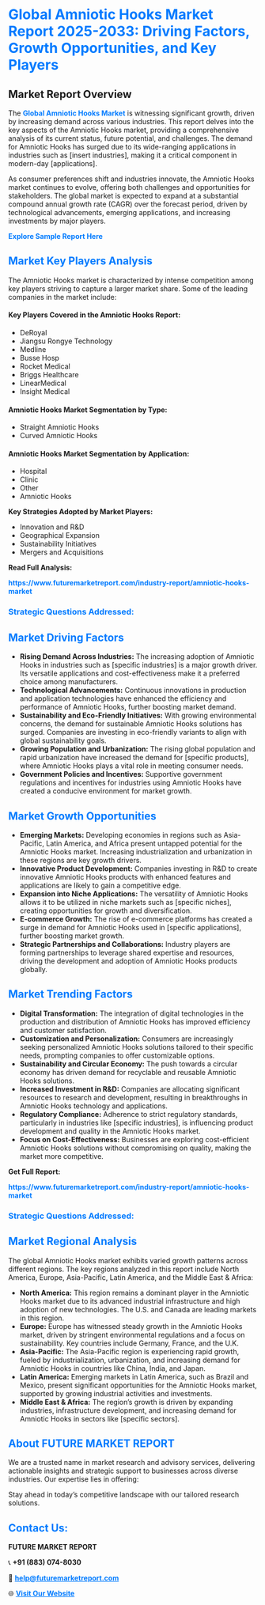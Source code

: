 <h1 style="color: #007BFF;">Global Amniotic Hooks Market Report 2025-2033: Driving Factors, Growth Opportunities, and Key Players</h1>

<section id="overview">
<h2>Market Report Overview</h2>
<p>The <a href="https://www.futuremarketreport.com/industry-report/amniotic-hooks-market" style="color: #007BFF; text-decoration: none;"><strong>Global Amniotic Hooks Market</strong></a> is witnessing significant growth, driven by increasing demand across various industries. This report delves into the key aspects of the Amniotic Hooks market, providing a comprehensive analysis of its current status, future potential, and challenges. The demand for Amniotic Hooks has surged due to its wide-ranging applications in industries such as [insert industries], making it a critical component in modern-day [applications].</p>
<p>As consumer preferences shift and industries innovate, the Amniotic Hooks market continues to evolve, offering both challenges and opportunities for stakeholders. The global market is expected to expand at a substantial compound annual growth rate (CAGR) over the forecast period, driven by technological advancements, emerging applications, and increasing investments by major players.</p>
</section>

<section id="overview">
<p><a href="https://www.futuremarketreport.com/request-sample/reportId=122183" style="color: #007BFF; text-decoration: none;"><strong>Explore Sample Report Here</strong></a></p>
</section>

<section id="key-players">
<h2 style="color: #007BFF;">Market Key Players Analysis</h2>
<p>The Amniotic Hooks market is characterized by intense competition among key players striving to capture a larger market share. Some of the leading companies in the market include:</p>
<h4>Key Players Covered in the Amniotic Hooks Report:</h4>
<ul><li>DeRoyal</li><li>Jiangsu Rongye Technology</li><li>Medline</li><li>Busse Hosp</li><li>Rocket Medical</li><li>Briggs Healthcare</li><li>LinearMedical</li><li>Insight Medical</li></ul>
<h4>Amniotic Hooks Market Segmentation by Type:</h4>
<ul><li>Straight Amniotic Hooks</li><li>Curved Amniotic Hooks</li></ul>

<h4>Amniotic Hooks Market Segmentation by Application:</h4>
<ul><li>Hospital</li><li>Clinic</li><li>Other</li><li>Amniotic Hooks</li></ul>
<p><strong>Key Strategies Adopted by Market Players:</strong></p>
<ul>
<li>Innovation and R&D</li>
<li>Geographical Expansion</li>
<li>Sustainability Initiatives</li>
<li>Mergers and Acquisitions</li>
</ul>
</section>

<section>
<p><strong>Read Full Analysis: </strong></p><a href="https://www.futuremarketreport.com/industry-report/amniotic-hooks-market" style="color: #007BFF; text-decoration: none;"><strong>https://www.futuremarketreport.com/industry-report/amniotic-hooks-market</strong></a>
<h3 style="color: #007BFF;">Strategic Questions Addressed:</h3>
</section>

<section id="driving-factors">
<h2 style="color: #007BFF;">Market Driving Factors</h2>
<ul>
<li><strong>Rising Demand Across Industries:</strong> The increasing adoption of Amniotic Hooks in industries such as [specific industries] is a major growth driver. Its versatile applications and cost-effectiveness make it a preferred choice among manufacturers.</li>
<li><strong>Technological Advancements:</strong> Continuous innovations in production and application technologies have enhanced the efficiency and performance of Amniotic Hooks, further boosting market demand.</li>
<li><strong>Sustainability and Eco-Friendly Initiatives:</strong> With growing environmental concerns, the demand for sustainable Amniotic Hooks solutions has surged. Companies are investing in eco-friendly variants to align with global sustainability goals.</li>
<li><strong>Growing Population and Urbanization:</strong> The rising global population and rapid urbanization have increased the demand for [specific products], where Amniotic Hooks plays a vital role in meeting consumer needs.</li>
<li><strong>Government Policies and Incentives:</strong> Supportive government regulations and incentives for industries using Amniotic Hooks have created a conducive environment for market growth.</li>
</ul>
</section>

<section id="growth-opportunities">
<h2 style="color: #007BFF;">Market Growth Opportunities</h2>
<ul>
<li><strong>Emerging Markets:</strong> Developing economies in regions such as Asia-Pacific, Latin America, and Africa present untapped potential for the Amniotic Hooks market. Increasing industrialization and urbanization in these regions are key growth drivers.</li>
<li><strong>Innovative Product Development:</strong> Companies investing in R&D to create innovative Amniotic Hooks products with enhanced features and applications are likely to gain a competitive edge.</li>
<li><strong>Expansion into Niche Applications:</strong> The versatility of Amniotic Hooks allows it to be utilized in niche markets such as [specific niches], creating opportunities for growth and diversification.</li>
<li><strong>E-commerce Growth:</strong> The rise of e-commerce platforms has created a surge in demand for Amniotic Hooks used in [specific applications], further boosting market growth.</li>
<li><strong>Strategic Partnerships and Collaborations:</strong> Industry players are forming partnerships to leverage shared expertise and resources, driving the development and adoption of Amniotic Hooks products globally.</li>
</ul>
</section>

<section id="trending-factors">
<h2 style="color: #007BFF;">Market Trending Factors</h2>
<ul>
<li><strong>Digital Transformation:</strong> The integration of digital technologies in the production and distribution of Amniotic Hooks has improved efficiency and customer satisfaction.</li>
<li><strong>Customization and Personalization:</strong> Consumers are increasingly seeking personalized Amniotic Hooks solutions tailored to their specific needs, prompting companies to offer customizable options.</li>
<li><strong>Sustainability and Circular Economy:</strong> The push towards a circular economy has driven demand for recyclable and reusable Amniotic Hooks solutions.</li>
<li><strong>Increased Investment in R&D:</strong> Companies are allocating significant resources to research and development, resulting in breakthroughs in Amniotic Hooks technology and applications.</li>
<li><strong>Regulatory Compliance:</strong> Adherence to strict regulatory standards, particularly in industries like [specific industries], is influencing product development and quality in the Amniotic Hooks market.</li>
<li><strong>Focus on Cost-Effectiveness:</strong> Businesses are exploring cost-efficient Amniotic Hooks solutions without compromising on quality, making the market more competitive.</li>
</ul>
</section>

<section>
<p><strong>Get Full Report: </strong></p><a href="https://www.futuremarketreport.com/industry-report/amniotic-hooks-market" style="color: #007BFF; text-decoration: none;"><strong>https://www.futuremarketreport.com/industry-report/amniotic-hooks-market</strong></a>
<h3 style="color: #007BFF;">Strategic Questions Addressed:</h3>
</section>


<section id="regional-analysis">
<h2 style="color: #007BFF;">Market Regional Analysis</h2>
<p>The global Amniotic Hooks market exhibits varied growth patterns across different regions. The key regions analyzed in this report include North America, Europe, Asia-Pacific, Latin America, and the Middle East & Africa:</p>
<ul>
<li><strong>North America:</strong> This region remains a dominant player in the Amniotic Hooks market due to its advanced industrial infrastructure and high adoption of new technologies. The U.S. and Canada are leading markets in this region.</li>
<li><strong>Europe:</strong> Europe has witnessed steady growth in the Amniotic Hooks market, driven by stringent environmental regulations and a focus on sustainability. Key countries include Germany, France, and the U.K.</li>
<li><strong>Asia-Pacific:</strong> The Asia-Pacific region is experiencing rapid growth, fueled by industrialization, urbanization, and increasing demand for Amniotic Hooks in countries like China, India, and Japan.</li>
<li><strong>Latin America:</strong> Emerging markets in Latin America, such as Brazil and Mexico, present significant opportunities for the Amniotic Hooks market, supported by growing industrial activities and investments.</li>
<li><strong>Middle East & Africa:</strong> The region’s growth is driven by expanding industries, infrastructure development, and increasing demand for Amniotic Hooks in sectors like [specific sectors].</li>
</ul>
</section>

<footer>
<h2 style="color: #007BFF;">About FUTURE MARKET REPORT</h2>
<p>We are a trusted name in market research and advisory services, delivering actionable insights and strategic support to businesses across diverse industries. Our expertise lies in offering:</p>

<p>Stay ahead in today’s competitive landscape with our tailored research solutions.</p>

<h2 style="color: #007BFF;">Contact Us:</h2>
<p><strong>FUTURE MARKET REPORT</strong></p>
<p>📞 <strong>+91 (883) 074-8030</strong></p>
<p>📧 <strong><a href="mailto:help@futuremarketreport.com" style="color: #007BFF;">help@futuremarketreport.com</a></strong></p>
<p>🌐 <strong><a href="https://www.futuremarketreport.com/" style="color: #007BFF;">Visit Our Website</a></strong></p>
</footer>